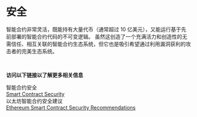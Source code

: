 # 安全
智能合约非常灵活，既能持有大量代币（通常超过 10 亿美元），又能运行基于先前部署的智能合约代码的不可变逻辑。 虽然这创造了一个充满活力和创造性的无需信任、相互关联的智能合约生态系统，但它也是吸引希望通过利用漏洞获利的攻击者的完美生态系统。

<br>


**访问以下链接以了解更多相关信息**<br>

智能合约安全<br>
[Smart Contract Security](https://ethereum.org/en/developers/docs/smart-contracts/security/)<br>
以太坊智能合约安全建议<br>
[Ethereum Smart Contract Security Recommendations](https://consensys.net/blog/developers/ethereum-smart-contract-security-recommendations/)<br>